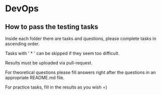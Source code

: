 # DevOps
## How to pass the testing tasks
Inside each folder there are tasks and questions, please complete tasks in ascending order.

Tasks with ' * ' can be skipped if they seem too difficult.

Results must be uploaded via pull-request.

For theoretical questions please fill answers right after the questions in an appropriate README.md file.

For practice tasks, fill in the results as you wish =)